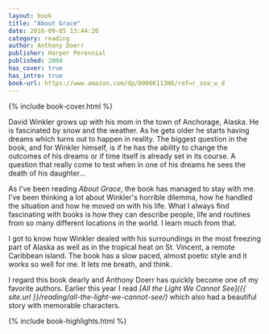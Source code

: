 ```yaml
---
layout: book
title: "About Grace"
date: 2016-09-05 13:44:20
category: reading
author: Anthony Doerr
publisher: Harper Perennial
published: 2004
has_cover: true
has_intro: true
book-url: https://www.amazon.com/dp/B006K113N6/ref=r_soa_w_d
---
```

{% include book-cover.html %}

David Winkler grows up with his mom in the town of Anchorage, Alaska. He is fascinated by snow and the weather. As he gets older he starts having dreams which turns out to happen in reality. The biggest question in the book, and for Winkler himself, is if he has the ability to change the outcomes of his dreams or if time itself is already set in its course. A question that really come to test when in one of his dreams he sees the death of his daughter...

As I've been reading *About Grace*, the book has managed to stay with me. I've been thinking a lot about Winkler's horrible dilemma, how he handled the situation and how he moved on with his life. What I always find fascinating with books is how they can describe people, life and routines from so many different locations in the world. I learn much from that.

I got to know how Winkler dealed with his surroundings in the most freezing part of Alaska as well as in the tropical heat on St. Vincent, a remote Caribbean island. The book has a slow paced, almost poetic style and it works so well for me. It lets me breath, and think.

I regard this book dearly and Anthony Doerr has quickly become one of my favorite authors. Earlier this year I read *[All the Light We Cannot See]({{ site.url }}/reading/all-the-light-we-cannot-see/)* which also had a beautiful story with memorable characters.

{% include book-highlights.html %}
